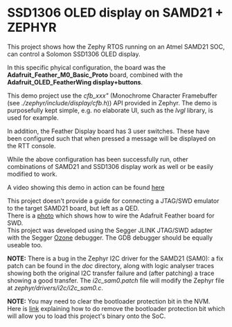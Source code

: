 # SSD1306 OLED display on SAMD21 + ZEPHYR

This project shows how the Zephy RTOS running on an Atmel SAMD21 SOC, can control a Solomon SSD1306 OLED display.

In this specific phyical configuration, the board was the **Adafruit_Feather_M0_Basic_Proto** board, combined with the 
**Adafruit_OLED_FeatherWing display+buttons**.

This demo project use the *cfb_xxx"* (Monochrome Character Framebuffer (see *./zephyr/include/display/cfb.h*)) API provided in Zephyr.  The demo is purposefully kept simple, e.g. no elaborate UI, such as the *lvgl* library, is used for example.

In addition, the Feather Display board has 3 user switches.  These have been configured such that when pressed a message will be displayed on the RTT console.

While the above configuration has been successfully run, other combinations of SAMD21 and SSD1306 display work as well or be easily modified to work.

A video showing this demo in action can be found [here](https://youtu.be/fuI0KuYwGZU "SAMD21 demo video")

This project doesn't provide a guide for connecting a JTAG/SWD emulator to the target SAMD21 board, but left as a QED.  
There is a [photo](https://github.com/foldedtoad/samd21/blob/master/docs/Adafruit_Feather_SWD_wiring.jpg "SWD wiring") which shows how to wire the Adafruit Feather board for SWD.  
This project was developed using the Segger JLINK JTAG/SWD adapter with the Segger [Ozone](https://github.com/foldedtoad/samd21/blob/master/docs/samd21_ozone_debug.png "Ozone debugger") debugger. The GDB debugger should be equally useable too.

**NOTE:** There is a bug in the Zephyr I2C driver for the SAMD21 (SAM0): a fix patch can be found in the *doc* directory, along with logic analyser traces showing both the original I2C transfer failure and (after patching) a trace showing a good transfer.  The *i2c_sam0.patch* file will modify the Zephyr file at *zephyr/drivers/i2c/i2c_sam0.c*.

**NOTE:** You may need to clear the bootloader protection bit in the NVM.  
Here is [link](https://roamingthings.de/posts/use-j-link-to-change-the-boot-loader-protection-of-a-sam-d21 ) explaining how to do remove the bootloader protection bit which will allow you to load this project's binary onto the SoC.
